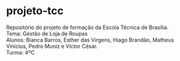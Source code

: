 # projeto-tcc
Repositório do projeto de formação da Escola Técnica de Brasília.  
Tema: Gestão de Loja de Roupas  
Alunos: Bianca Barros, Esther das Virgens, Hiago Brandão, Matheus Vinícius, Pedro Muniz e Victor César.  
Turma: 4ºC  
